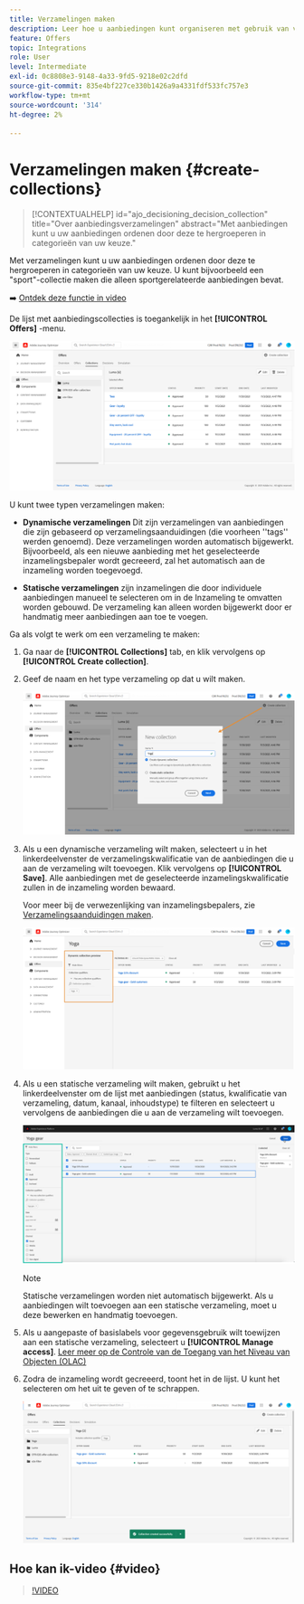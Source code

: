 ```yaml
---
title: Verzamelingen maken
description: Leer hoe u aanbiedingen kunt organiseren met gebruik van verzamelingen
feature: Offers
topic: Integrations
role: User
level: Intermediate
exl-id: 0c8808e3-9148-4a33-9fd5-9218e02c2dfd
source-git-commit: 835e4bf227ce330b1426a9a4331fdf533fc757e3
workflow-type: tm+mt
source-wordcount: '314'
ht-degree: 2%

---
```


# Verzamelingen maken {#create-collections}

>[!CONTEXTUALHELP]
>id="ajo_decisioning_decision_collection"
>title="Over aanbiedingsverzamelingen"
>abstract="Met aanbiedingen kunt u uw aanbiedingen ordenen door deze te hergroeperen in categorieën van uw keuze."

Met verzamelingen kunt u uw aanbiedingen ordenen door deze te hergroeperen in categorieën van uw keuze. U kunt bijvoorbeeld een &quot;sport&quot;-collectie maken die alleen sportgerelateerde aanbiedingen bevat.

➡️ [Ontdek deze functie in video](#video)

De lijst met aanbiedingscollecties is toegankelijk in het **[!UICONTROL Offers]** -menu.

![](../assets/collections_list.png)

U kunt twee typen verzamelingen maken:

* **Dynamische verzamelingen** Dit zijn verzamelingen van aanbiedingen die zijn gebaseerd op verzamelingsaanduidingen (die voorheen &#39;&#39;tags&#39;&#39; werden genoemd). Deze verzamelingen worden automatisch bijgewerkt. Bijvoorbeeld, als een nieuwe aanbieding met het geselecteerde inzamelingsbepaler wordt gecreeerd, zal het automatisch aan de inzameling worden toegevoegd.

* **Statische verzamelingen** zijn inzamelingen die door individuele aanbiedingen manueel te selecteren om in de Inzameling te omvatten worden gebouwd. De verzameling kan alleen worden bijgewerkt door er handmatig meer aanbiedingen aan toe te voegen.

Ga als volgt te werk om een verzameling te maken:

1. Ga naar de **[!UICONTROL Collections]** tab, en klik vervolgens op **[!UICONTROL Create collection]**.

1. Geef de naam en het type verzameling op dat u wilt maken.

   ![](../assets/collection_create.png)

1. Als u een dynamische verzameling wilt maken, selecteert u in het linkerdeelvenster de verzamelingskwalificatie van de aanbiedingen die u aan de verzameling wilt toevoegen. Klik vervolgens op **[!UICONTROL Save]**. Alle aanbiedingen met de geselecteerde inzamelingskwalificatie zullen in de inzameling worden bewaard.

   Voor meer bij de verwezenlijking van inzamelingsbepalers, zie [Verzamelingsaanduidingen maken](../offer-library/creating-tags.md).

   ![](../assets/dynamic_collection.png)

1. Als u een statische verzameling wilt maken, gebruikt u het linkerdeelvenster om de lijst met aanbiedingen (status, kwalificatie van verzameling, datum, kanaal, inhoudstype) te filteren en selecteert u vervolgens de aanbiedingen die u aan de verzameling wilt toevoegen.

   ![](../assets/static_collection.png)

   >[!NOTE]
   >
   >Statische verzamelingen worden niet automatisch bijgewerkt. Als u aanbiedingen wilt toevoegen aan een statische verzameling, moet u deze bewerken en handmatig toevoegen.

1. Als u aangepaste of basislabels voor gegevensgebruik wilt toewijzen aan een statische verzameling, selecteert u **[!UICONTROL Manage access]**. [Leer meer op de Controle van de Toegang van het Niveau van Objecten (OLAC)](../../administration/object-based-access.md)

1. Zodra de inzameling wordt gecreeerd, toont het in de lijst. U kunt het selecteren om het uit te geven of te schrappen.

   ![](../assets/collection_created.png)

## Hoe kan ik-video {#video}

>[!VIDEO](https://video.tv.adobe.com/v/329376?quality=12)



